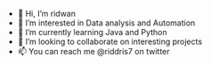 - 👋 Hi, I’m ridwan
- 👀 I’m interested in Data analysis and Automation
- 🌱 I’m currently learning Java and Python
- 💞️ I’m looking to collaborate on interesting projects
- 📫 You can reach me @riddris7 on twitter

<!---
ridwan0007/ridwan0007 is a ✨ special ✨ repository because its `README.md` (this file) appears on your GitHub profile.
You can click the Preview link to take a look at your changes.
--->
